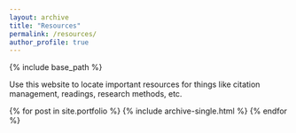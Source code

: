 ```yaml
---
layout: archive
title: "Resources"
permalink: /resources/
author_profile: true
---
```


{% include base_path %}

Use this website to locate important resources for things like citation management, readings, research methods, etc.

{% for post in site.portfolio %} {% include archive-single.html %} {% endfor %}
